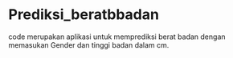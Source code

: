 # Prediksi_beratbbadan
code merupakan aplikasi untuk memprediksi berat badan dengan memasukan Gender dan tinggi badan dalam cm.
